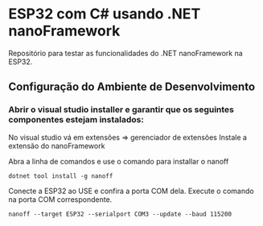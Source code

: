# ESP32 com C# usando .NET nanoFramework
Repositório para testar as funcionalidades do .NET nanoFramework na ESP32.

## Configuração do Ambiente de Desenvolvimento
### Abrir o visual studio installer e garantir que os seguintes componentes estejam instalados:

No visual studio vá em extensões => gerenciador de extensões
Instale a extensão do nanoFramework

Abra a linha de comandos e use o comando para installar o nanoff 

`dotnet tool install -g nanoff`

Conecte a ESP32 ao USE e confira a porta COM dela. Execute o comando na porta COM correspondente.

`nanoff --target ESP32 --serialport COM3 --update --baud 115200`



